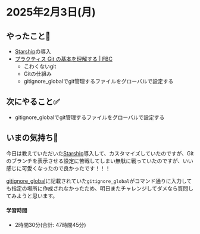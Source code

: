 # 2025年2月3日(月)

## やったこと📝
- [Starship](https://starship.rs/ja-JP/)の導入
- [プラクティス Git の基本を理解する \| FBC](https://bootcamp.fjord.jp/practices/48)
  - こわくないgit
  - Gitの仕組み
  - gitignore_globalでgit管理するファイルをグローバルで設定する

## 次にやること✅
- gitignore_globalでgit管理するファイルをグローバルで設定する

## いまの気持ち🫶
今日は教えていただいた[Starship](https://starship.rs/ja-JP/)導入して、カスタマイズしていたのですが、Gitのブランチを表示させる設定に苦戦してしまい無駄に戦っていたのですが、いい感じに可愛くなったので良かったです！！！

[gitignore\_global](https://qiita.com/miyarappo/items/66d6212d312a68fa3b99)に記載されていた`gitignore_global`がコマンド通りに入力しても指定の場所に作成されなかったため、明日またチャレンジしてダメなら質問してみようと思います。

#### 学習時間
- 2時間30分(合計: 47時間45分)